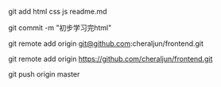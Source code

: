 git add html css js readme.md

git commit -m "初步学习完html"

git remote add origin git@github.com:cheraljun/frontend.git

git remote add origin https://github.com/cheraljun/frontend.git

git push origin master